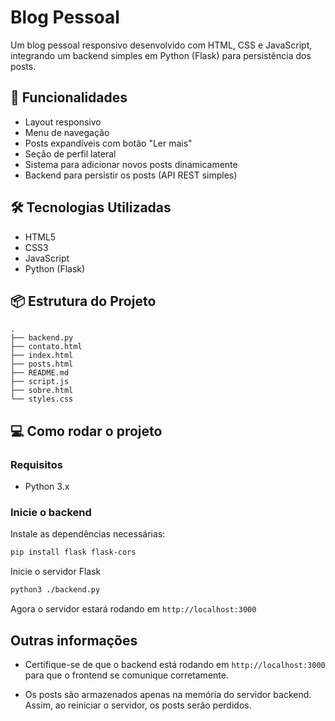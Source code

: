 # Blog Pessoal

Um blog pessoal responsivo desenvolvido com HTML, CSS e JavaScript, integrando um backend simples em Python (Flask) para persistência dos posts.

## 🚀 Funcionalidades

- Layout responsivo
- Menu de navegação
- Posts expandíveis com botão "Ler mais"
- Seção de perfil lateral
- Sistema para adicionar novos posts dinamicamente
- Backend para persistir os posts (API REST simples)

## 🛠️ Tecnologias Utilizadas

- HTML5
- CSS3
- JavaScript
- Python (Flask)

## 📦 Estrutura do Projeto

```
.
├── backend.py
├── contato.html
├── index.html
├── posts.html
├── README.md
├── script.js
├── sobre.html
└── styles.css
```

## 💻 Como rodar o projeto

### Requisitos

- Python 3.x

### Inicie o backend

Instale as dependências necessárias:

```bash
pip install flask flask-cors
```

Inicie o servidor Flask

```bash
python3 ./backend.py
```

Agora o servidor estará rodando em `http://localhost:3000`

## Outras informações

- Certifique-se de que o backend está rodando em `http://localhost:3000` para que o frontend se comunique corretamente.

- Os posts são armazenados apenas na memória do servidor backend. Assim, ao reiniciar o servidor, os posts serão perdidos.
